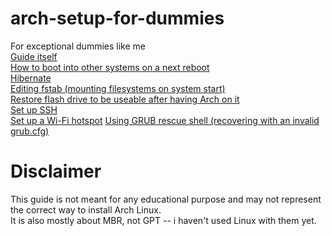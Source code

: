 # arch-setup-for-dummies
For exceptional dummies like me  
[Guide itself](guide.md)  
[How to boot into other systems on a next reboot](grub-reboot.md)  
[Hibernate](hibernate-to-disk.md)  
[Editing fstab (mounting filesystems on system start)](mounting-filesystems.md)  
[Restore flash drive to be useable after having Arch on it](restoring-flash-drive.md)  
[Set up SSH](setting-up-ssh-agent.md)  
[Set up a Wi-Fi hotspot](setting-hotspot-ap.md)
[Using GRUB rescue shell (recovering with an invalid grub.cfg)](https://github.com/White-Oak/arch-setup-for-dummies/blob/master/rescuing-from-grub-rescue.md)

# Disclaimer
This guide is not meant for any educational purpose and may not represent the correct way to install Arch Linux.  
It is also mostly about MBR, not GPT -- i haven't used Linux with them yet.
